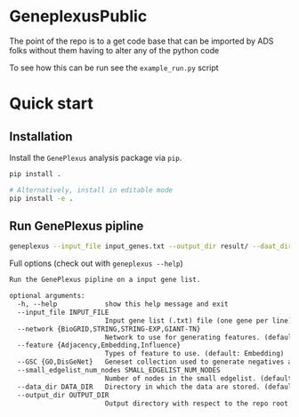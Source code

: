 # GeneplexusPublic
The point of the repo is to a get code base that can be imported by ADS folks without them having to alter any of the python code

To see how this can be run see the `example_run.py` script

# Quick start

## Installation

Install the ``GenePlexus`` analysis package via ``pip``.

```bash
pip install .

# Alternatively, install in editable mode
pip install -e .
```

## Run GenePlexus pipline

```bash
geneplexus --input_file input_genes.txt --output_dir result/ --daat_dir data/
```

Full options (check out with ``geneplexus --help``)

```txt
Run the GenePlexus pipline on a input gene list.

optional arguments:
  -h, --help            show this help message and exit
  --input_file INPUT_FILE
                        Input gene list (.txt) file (one gene per line). (default: None)
  --network {BioGRID,STRING,STRING-EXP,GIANT-TN}
                        Network to use for generating features. (default: BioGRID)
  --feature {Adjacency,Embedding,Influence}
                        Types of feature to use. (default: Embedding)
  --GSC {GO,DisGeNet}   Geneset collection used to generate negatives and the model similarities. (default: GO)
  --small_edgelist_num_nodes SMALL_EDGELIST_NUM_NODES
                        Number of nodes in the small edgelist. (default: 50)
  --data_dir DATA_DIR   Directory in which the data are stored. (default: data/)
  --output_dir OUTPUT_DIR
                        Output directory with respect to the repo root directory. (default: result/)
```
